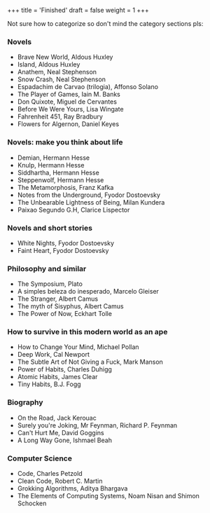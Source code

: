 +++
title = 'Finished'
draft = false
weight = 1
+++

Not sure how to categorize so don't mind the category sections pls:

### Novels

- Brave New World, Aldous Huxley
- Island, Aldous Huxley
- Anathem, Neal Stephenson
- Snow Crash, Neal Stephenson
- Espadachim de Carvao (trilogia), Affonso Solano
- The Player of Games, Iain M. Banks
- Don Quixote, Miguel de Cervantes
- Before We Were Yours, Lisa Wingate
- Fahrenheit 451, Ray Bradbury
- Flowers for Algernon, Daniel Keyes

### Novels: make you think about life

- Demian, Hermann Hesse
- Knulp, Hermann Hesse
- Siddhartha, Hermann Hesse
- Steppenwolf, Hermann Hesse
- The Metamorphosis, Franz Kafka
- Notes from the Underground, Fyodor Dostoevsky
- The Unbearable Lightness of Being, Milan Kundera
- Paixao Segundo G.H, Clarice Lispector

### Novels and short stories

- White Nights, Fyodor Dostoevsky
- Faint Heart, Fyodor Dostoevsky

### Philosophy and similar

- The Symposium, Plato
- A simples beleza do inesperado, Marcelo Gleiser
- The Stranger, Albert Camus
- The myth of Sisyphus, Albert Camus
- The Power of Now, Eckhart Tolle

### How to survive in this modern world as an ape

- How to Change Your Mind, Michael Pollan
- Deep Work, Cal Newport
- The Subtle Art of Not Giving a Fuck, Mark Manson
- Power of Habits, Charles Duhigg
- Atomic Habits, James Clear
- Tiny Habits, B.J. Fogg

### Biography

- On the Road, Jack Kerouac
- Surely you're Joking, Mr Feynman, Richard P. Feynman
- Can't Hurt Me, David Goggins
- A Long Way Gone, Ishmael Beah

### Computer Science

- Code, Charles Petzold
- Clean Code, Robert C. Martin
- Grokking Algorithms, Aditya Bhargava
- The Elements of Computing Systems, Noam Nisan and Shimon Schocken
